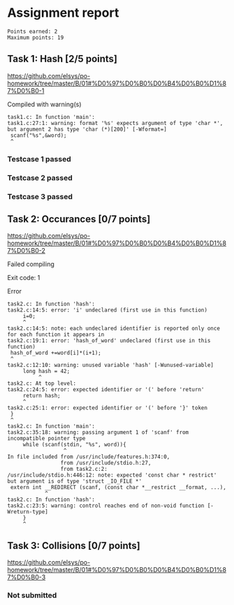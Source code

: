 # Assignment report
```
Points earned: 2
Maximum points: 19
```

## Task 1: Hash [2/5 points]
https://github.com/elsys/po-homework/tree/master/B/01#%D0%97%D0%B0%D0%B4%D0%B0%D1%87%D0%B0-1

Compiled with warning(s)
```
task1.c: In function 'main':
task1.c:27:1: warning: format '%s' expects argument of type 'char *', but argument 2 has type 'char (*)[200]' [-Wformat=]
 scanf("%s",&word);
 ^

```
### Testcase 1 passed
### Testcase 2 passed
### Testcase 3 passed

## Task 2: Occurances [0/7 points]
https://github.com/elsys/po-homework/tree/master/B/01#%D0%97%D0%B0%D0%B4%D0%B0%D1%87%D0%B0-2

Failed compiling

Exit code: 1

Error
```
task2.c: In function 'hash':
task2.c:14:5: error: 'i' undeclared (first use in this function)
     i=0;
     ^
task2.c:14:5: note: each undeclared identifier is reported only once for each function it appears in
task2.c:19:1: error: 'hash_of_word' undeclared (first use in this function)
 hash_of_word +=word[i]*(i+1);
 ^
task2.c:12:10: warning: unused variable 'hash' [-Wunused-variable]
     long hash = 42;
          ^
task2.c: At top level:
task2.c:24:5: error: expected identifier or '(' before 'return'
     return hash;
     ^
task2.c:25:1: error: expected identifier or '(' before '}' token
 }
 ^
task2.c: In function 'main':
task2.c:35:18: warning: passing argument 1 of 'scanf' from incompatible pointer type
     while (scanf(stdin, "%s", word)){
                  ^
In file included from /usr/include/features.h:374:0,
                 from /usr/include/stdio.h:27,
                 from task2.c:2:
/usr/include/stdio.h:446:12: note: expected 'const char * restrict' but argument is of type 'struct _IO_FILE *'
 extern int __REDIRECT (scanf, (const char *__restrict __format, ...),
            ^
task2.c: In function 'hash':
task2.c:23:5: warning: control reaches end of non-void function [-Wreturn-type]
     }
     ^

```

## Task 3: Collisions [0/7 points]
https://github.com/elsys/po-homework/tree/master/B/01#%D0%97%D0%B0%D0%B4%D0%B0%D1%87%D0%B0-3

### Not submitted
